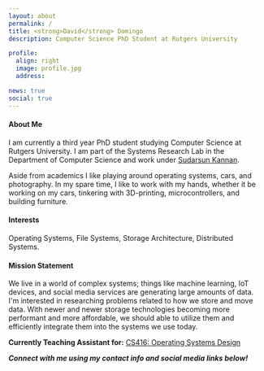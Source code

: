 ```yaml
---
layout: about
permalink: /
title: <strong>David</strong> Domingo
description: Computer Science PhD Student at Rutgers University

profile:
  align: right
  image: profile.jpg
  address:

news: true
social: true
---
```


#### **About Me**
I am currently a third year PhD student studying Computer Science at Rutgers University. I am part of the Systems Research Lab in the Department of Computer Science and work under [Sudarsun Kannan](https://www.cs.rutgers.edu/~sk2113/).

Aside from academics I like playing around operating systems, cars, and photography. In my spare time, I like to work with my hands, whether it be working on my cars, tinkering with 3D-printing, microcontrollers, and building furniture.

#### **Interests**
Operating Systems, File Systems, Storage Architecture, Distributed Systems.


#### **Mission Statement**
We live in a world of complex systems; things like machine learning, IoT devices, and social media services are generating large amounts of data. I'm interested in researching problems related to how we store and move data. With newer and newer storage technologies becoming more performant and more affordable, we should able to utilize them and efficiently integrate them into the systems we use today.

**Currently Teaching Assistant for:** [CS416: Operating Systems Design](https://www.cs.rutgers.edu/~badri/416.html)

***Connect with me using my contact info and social media links below!***
